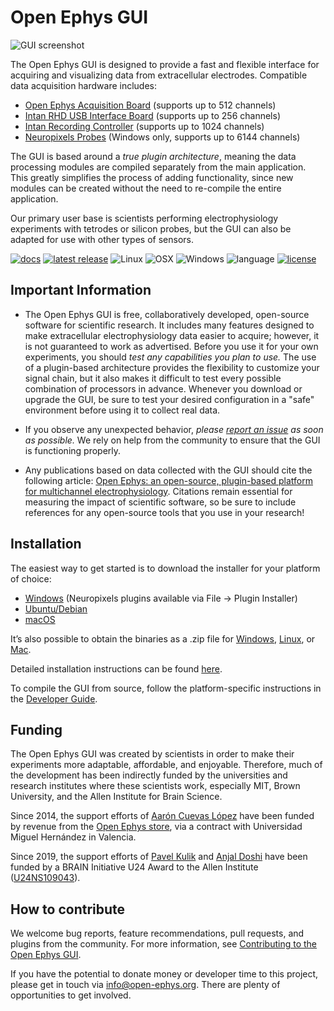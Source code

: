 # Open Ephys GUI

![GUI screenshot](https://static1.squarespace.com/static/53039db8e4b0649958e13c7b/t/53bc11f0e4b0e16f33110ad8/1404834318628/?format=1000w)

The Open Ephys GUI is designed to provide a fast and flexible interface for acquiring and visualizing data from extracellular electrodes. Compatible data acquisition hardware includes:

- [Open Ephys Acquisition Board](http://www.open-ephys.org/acq-board/) (supports up to 512 channels)
- [Intan RHD USB Interface Board](http://intantech.com/RHD_USB_interface_board.html) (supports up to 256 channels)
- [Intan Recording Controller](http://intantech.com/recording_controller.html) (supports up to 1024 channels)
- [Neuropixels Probes](http://www.open-ephys.org/neuropixels/) (Windows only, supports up to 6144 channels)

The GUI is based around a _true plugin architecture_, meaning the data processing modules are compiled separately from the main application. This greatly simplifies the process of adding functionality, since new modules can be created without the need to re-compile the entire application.

Our primary user base is scientists performing electrophysiology experiments with tetrodes or silicon probes, but the GUI can also be adapted for use with other types of sensors.

[![docs](https://img.shields.io/badge/docs-open--ephys.github.io-blue.svg)](https://open-ephys.github.io/gui-docs/)
[![latest release](https://img.shields.io/github/release/open-ephys/plugin-gui.svg)](https://github.com/open-ephys/plugin-GUI/releases)
![Linux](https://github.com/open-ephys/plugin-GUI/workflows/Linux/badge.svg)
![OSX](https://github.com/open-ephys/plugin-GUI/workflows/macOS/badge.svg)
![Windows](https://github.com/open-ephys/plugin-GUI/workflows/Windows/badge.svg)
![language](https://img.shields.io/badge/language-c++-blue.svg)
[![license](https://img.shields.io/badge/license-GPL3-blue.svg)](LICENSE)

## Important Information

- The Open Ephys GUI is free, collaboratively developed, open-source software for scientific research. It includes many features designed to make extracellular electrophysiology data easier to acquire; however, it is not guaranteed to work as advertised. Before you use it for your own experiments, you should _test any capabilities you plan to use._ The use of a plugin-based architecture provides the flexibility to customize your signal chain, but it also makes it difficult to test every possible combination of processors in advance. Whenever you download or upgrade the GUI, be sure to test your desired configuration in a "safe" environment before using it to collect real data.

- If you observe any unexpected behavior, _please [report an issue](https://github.com/open-ephys/plugin-GUI/issues) as soon as possible._ We rely on help from the community to ensure that the GUI is functioning properly.

- Any publications based on data collected with the GUI should cite the following article: [Open Ephys: an open-source, plugin-based platform for multichannel electrophysiology](https://iopscience.iop.org/article/10.1088/1741-2552/aa5eea). Citations remain essential for measuring the impact of scientific software, so be sure to include references for any open-source tools that you use in your research!

## Installation

The easiest way to get started is to download the installer for your platform of choice:

- [Windows](https://openephysgui.jfrog.io/artifactory/Release-Installer/windows/Install-Open-Ephys-GUI-v0.5.5.2.exe) (Neuropixels plugins available via File -> Plugin Installer)
- [Ubuntu/Debian](https://openephysgui.jfrog.io/artifactory/Release-Installer/linux/open-ephys-gui-v0.5.5.2.deb)
- [macOS](https://openephysgui.jfrog.io/artifactory/Release-Installer/mac/Open_Ephys_GUI_v0.5.5.2.dmg)

It’s also possible to obtain the binaries as a .zip file for [Windows](https://openephysgui.jfrog.io/artifactory/Release/windows/open-ephys-v0.5.5.2-windows.zip), [Linux](https://openephysgui.jfrog.io/artifactory/Release/linux/open-ephys-v0.5.5.2-linux.zip), or [Mac](https://openephysgui.jfrog.io/artifactory/Release/mac/open-ephys-v0.5.5.2-mac.zip).

Detailed installation instructions can be found [here](https://open-ephys.github.io/gui-docs/User-Manual/Installing-the-GUI.html).

To compile the GUI from source, follow the platform-specific instructions in the [Developer Guide](https://open-ephys.github.io/gui-docs/Developer-Guide/Compiling-the-GUI.html).

## Funding

The Open Ephys GUI was created by scientists in order to make their experiments more adaptable, affordable, and enjoyable. Therefore, much of the development has been indirectly funded by the universities and research institutes where these scientists work, especially MIT, Brown University, and the Allen Institute for Brain Science.

Since 2014, the support efforts of [Aarón Cuevas López](https://github.com/aacuevas) have been funded by revenue from the [Open Ephys store](https://open-ephys.org/store), via a contract with Universidad Miguel Hernández in Valencia.

Since 2019, the support efforts of [Pavel Kulik](https://github.com/medengineer) and [Anjal Doshi](https://github.com/anjaldoshi) have been funded by a BRAIN Initiative U24 Award to the Allen Institute ([U24NS109043](https://projectreporter.nih.gov/project_info_description.cfm?aid=9645567)).

## How to contribute

We welcome bug reports, feature recommendations, pull requests, and plugins from the community. For more information, see [Contributing to the Open Ephys GUI](CONTRIBUTING.md).

If you have the potential to donate money or developer time to this project, please get in touch via info@open-ephys.org. There are plenty of opportunities to get involved.
